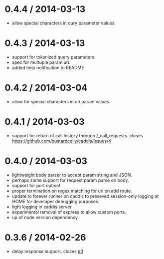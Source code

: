 0.4.4 / 2014-03-13
==================
  * allow special characters in qury parameter values.

0.4.3 / 2014-03-13
==================
  * support for tokenized query parameters.
  * spec for multuple param uri.
  * added help notification to README

0.4.2 / 2014-03-04
==================
  * allow for special characters in uri param values.

0.4.1 / 2014-03-03
==================
  * support for return of call history through /_call_requests. closes https://github.com/bustardcelly/caddis/issues/4

0.4.0 / 2014-03-03
==================
  * lightweight body parser to accept param string and JSON.
  * perhaps some support for request param parse on body.
  * support for port option!
  * proper termination on regex matching for uri on add route.
  * update to forever runner on caddis to preseved session-only logging at HOME for developer debugging purposes.
  * light logging in caddis server.
  * experimental removal of express to allow custom ports.
  * up of node version dependency.

0.3.6 / 2014-02-26
==================
  * delay response support. closes [#3](https://github.com/bustardcelly/caddis/issues/3)